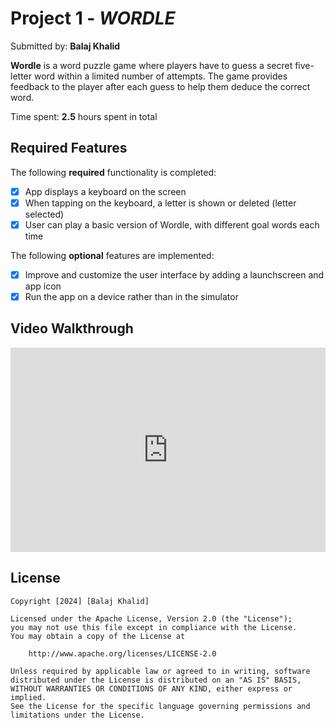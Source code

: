 # Project 1 - *WORDLE*

Submitted by: **Balaj Khalid**

**Wordle** is a word puzzle game where players have to guess a secret five-letter word within a limited number of attempts. The game provides feedback to the player after each guess to help them deduce the correct word.

Time spent: **2.5** hours spent in total

## Required Features

The following **required** functionality is completed:

- [x] App displays a keyboard on the screen
- [x] When tapping on the keyboard, a letter is shown or deleted (letter selected)
- [x] User can play a basic version of Wordle, with different goal words each time

The following **optional** features are implemented:

- [x] Improve and customize the user interface by adding a launchscreen and app icon
- [x] Run the app on a device rather than in the simulator

## Video Walkthrough
<div style="position: relative; padding-bottom: 64.86486486486486%; height: 0;"><iframe src="https://www.loom.com/embed/0568b26c244342a3ae01cef5471d539e?sid=1f731886-e8af-4350-98d5-2ce9da911b98" frameborder="0" webkitallowfullscreen mozallowfullscreen allowfullscreen style="position: absolute; top: 0; left: 0; width: 100%; height: 100%;"></iframe></div>

## License

    Copyright [2024] [Balaj Khalid]

    Licensed under the Apache License, Version 2.0 (the "License");
    you may not use this file except in compliance with the License.
    You may obtain a copy of the License at

        http://www.apache.org/licenses/LICENSE-2.0

    Unless required by applicable law or agreed to in writing, software
    distributed under the License is distributed on an "AS IS" BASIS,
    WITHOUT WARRANTIES OR CONDITIONS OF ANY KIND, either express or implied.
    See the License for the specific language governing permissions and
    limitations under the License.
